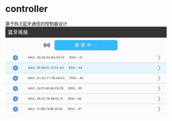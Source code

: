 # controller
基于BLE蓝牙通信的控制器设计
![创建连接.jpg](https://github.com/fanzhongchengren/controller/blob/master/createconnect.jpg)
